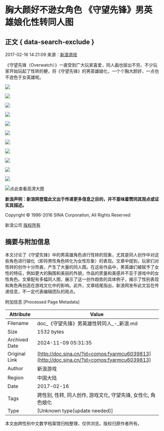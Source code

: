 # 胸大颜好不逊女角色 《守望先锋》男英雄娘化性转同人图

## 正文 { data-search-exclude }


2017-02-16 14:21:09  来源：[新浪游戏](http://games.sina.com.cn/)

《守望先锋（Overwatch）》一直受到广大玩家喜爱，同人画也层出不穷。不少玩家开始玩起了性转的梗，将《守望先锋》的男英雄娘化，一个个胸大颜好，一点也不逊色于女英雄呢。

![](http://n.sinaimg.cn/games/crawl/20170216/A58W-fyarref5486559.jpg)

![](http://n.sinaimg.cn/games/crawl/20170216/4nKD-fyarzzv2730684.png)

![](http://n.sinaimg.cn/games/crawl/20170216/N2Ps-fyarrcc7389097.jpg)

![](http://n.sinaimg.cn/games/crawl/20170216/-vXJ-fyarrcf4163410.jpg)

![](http://n.sinaimg.cn/games/crawl/20170216/xc-c-fyarzzv2730689.jpg)

![](http://n.sinaimg.cn/games/crawl/20170216/ImKB-fyarrcf4163416.jpg)

![](http://n.sinaimg.cn/games/crawl/20170216/wddI-fyarrcf4163419.png)

![](http://n.sinaimg.cn/games/crawl/20170216/-I2u-fyarref5486582.jpg)

![](http://n.sinaimg.cn/games/crawl/20170216/tA8r-fyarref5486591.jpg)

![](http://n.sinaimg.cn/games/crawl/20170216/EJPw-fyarref5486595.png)

![](http://n.sinaimg.cn/games/crawl/20170216/CIaI-fyarrcc7389113.jpg)

![点此查看高清大图](http://n.sinaimg.cn/games/crawl/20170216/BfOp-fyarrcc7389115.jpg)

**新浪声明：新浪网登载此文出于传递更多信息之目的，并不意味着赞同其观点或证实其描述。**

Copyright © 1996-2016 SINA Corporation, All Rights Reserved

新浪公司 [版权所有](http://www.sina.com.cn/intro/copyright.shtml)

## 摘要与附加信息

<!-- tcd_abstract -->
本文讨论了《守望先锋》中的男英雄角色进行性转的现象，尤其是同人创作中对这些角色进行娘化（即将男性角色转化为女性形象）的表现。文章中提到，玩家们对性转的创作十分热衷，产生了大量的同人图。在这些作品中，男英雄们被赋予了女性的特征，例如更大的胸围和美丽的外貌，作品的质量和美感并不亚于游戏中的女性角色。文章配有多幅同人图，展示了这一创作趋势的具体例子，揭示了性别表现和角色再创造在游戏文化中的影响。此外，文章结尾指出，新浪网发布此文旨在传递信息，不一定代表编辑团队的观点。
<!-- tcd_abstract_end -->

附加信息 [Processed Page Metadata]

| Attribute       | Value                                  |
|-----------------|----------------------------------------|
| Filename        | doc_《守望先锋》男英雄性转同人_-_新浪.md                             |
| Size            | 1532 bytes                           |
| Archived Date   | 2024-11-09 05:31:35                             |
| Original Link   | [http://doc.sina.cn/?id=comos:fyarmcu6039813](http://doc.sina.cn/?id=comos:fyarmcu6039813)                       |
| Author          | 新浪游戏                               |
| Region          | 中国大陆                               |
| Date            | 2017-02-16                                 |
| Tags            | 跨性别, 性转, 同人创作, 游戏文化, 守望先锋, 女性化, 角色娘化                                 |
| Type            | [Unknown type(update needed)]                                 |
<!-- tcd_table_end -->

本文由跨性别中文数字档案馆归档整理，仅供浏览。版权归原作者所有。
